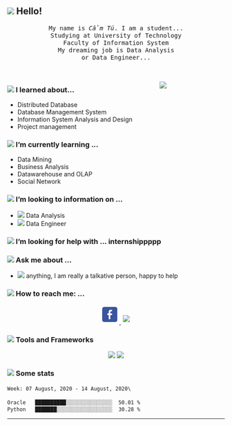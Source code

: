 ## <img src="https://raw.githubusercontent.com/alexnaiman/alexnaiman/master/resources/welcomeglitch.gif" width="50px" /> Hello!

<p align="center" >
  <samp>
    My name is <em>Cẩm Tú</em>. I am a student...
  <br/> Studying at University of Technology
    <br/> Faculty of Information System
      <br/>
My dreaming job is Data Analysis
          <br/>
          or Data Engineer...
  </samp>
  <br/>
  <br/>
  <br/>
</p>

<img src="https://media.tenor.com/images/df8c44a1d20ab367fdcb21880985fd33/tenor.gif" align="right"  width="30%"/>

### <img src="https://raw.githubusercontent.com/alexnaiman/alexnaiman/master/resources/PusheenCompute.gif" width="70px" /> I learned about...
- Distributed Database
- Database Management System
- Information System Analysis and Design
- Project management


### <img src="https://raw.githubusercontent.com/alexnaiman/alexnaiman/master/resources/Confused_Dog.gif" height="50px" /> I’m currently learning ...
- Data Mining
- Business Analysis
- Datawarehouse and OLAP
- Social Network


### <img src="https://raw.githubusercontent.com/alexnaiman/alexnaiman/master/resources/pug_dance.gif" width="60px" /> I’m looking to information on ...
- <img src="https://raw.githubusercontent.com/alexnaiman/alexnaiman/master/resources/open_source.png" height="30px" /> Data Analysis
- <img src="https://raw.githubusercontent.com/alexnaiman/alexnaiman/master/resources/party_parrot.gif" height="35px" /> Data Engineer

### <img src="https://raw.githubusercontent.com/alexnaiman/alexnaiman/master/resources/cool_duck.gif" width="60px" /> I’m looking for help with ... internshippppp

### <img src="https://raw.githubusercontent.com/alexnaiman/alexnaiman/master/resources/question.png" width="50px" />  Ask me about ...
- <img src="https://raw.githubusercontent.com/alexnaiman/alexnaiman/master/resources/chat.gif" height="35px" /> anything, I am really a talkative person, happy to help
 
### <img src="https://raw.githubusercontent.com/alexnaiman/alexnaiman/master/resources/bongocat.gif" width="50px" /> How to reach me: ...
<p align="center">
  <a href="https://www.facebook.com/ts.hee2002/">
    <img src="https://raw.githubusercontent.com/camtu837/camtu837/main/3536394.png" height="35px" style="margin: 5px;" />
  </a>
  <a href="mailto:20520837@gm.uit.edu.vn">
    <img src="https://raw.githubusercontent.com/alexnaiman/alexnaiman/master/resources/gmail.png" height="30px" style="margin: 5px;" />
  </a>
</p>

### <img src="https://raw.githubusercontent.com/alexnaiman/alexnaiman/master/resources/pickaxe.png" width="40px" /> Tools and Frameworks
<p align="center">
             <img src="https://raw.githubusercontent.com/alexnaiman/alexnaiman/master/resources/dev/python.svg" height="35px" style="vertical-align:top margin:6px 4px" />
             <img src="https://raw.githubusercontent.com/alexnaiman/alexnaiman/master/resources/dev/visualstudio_code.svg" height="35px" style="vertical-align:top margin:6px 4px"/>

</p>

### <img src="https://raw.githubusercontent.com/alexnaiman/alexnaiman/master/resources/stats.png" width="35px" /> Some stats

<!--START_SECTION:waka-->
```text
Week: 07 August, 2020 - 14 August, 2020\

Oracle   ██████████░░░░░░░░░░░░░░░  50.01 %
Python   ███████░░░░░░░░░░░░░░░░░░  30.28 %

```
<!--END_SECTION:waka-->

---
